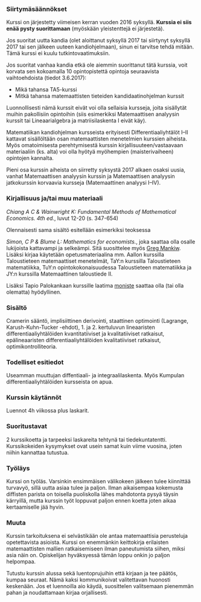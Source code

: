 ### Siirtymäsäännökset

Kurssi on järjestetty viimeisen kerran vuoden 2016 syksyllä. **Kurssia ei siis enää pysty suorittamaan** (myöskään yleistenttejä ei järjestetä).

Jos suoritat uutta kandia (olet aloittanut syksyllä 2017 tai siirtynyt syksyllä 2017 tai sen jälkeen uuteen kandiohjelmaan), sinun ei tarvitse tehdä mitään. Tämä kurssi ei kuulu tutkintovaatimuksiin.

Jos suoritat vanhaa kandia etkä ole aiemmin suorittanut tätä kurssia, voit korvata sen 
kokoamalla 10 opintopistettä opintoja seuraavista vaihtoehdoista (tiedot 3.6.2017):
* Mikä tahansa TA5-kurssi
* Mitkä tahansa matemaattisten tieteiden kandidaatinohjelman kurssit

Luonnollisesti nämä kurssit eivät voi olla sellaisia kursseja, joita sisällytät muihin pakollisiin opintoihin (siis esimerkiksi Matemaattisen analyysin kurssit tai Lineaarialgebra ja matriisilaskenta I eivät käy).

Matematiikan kandiohjelman kursseista erityisesti Differentiaaliyhtälöt I–II kattavat sisällöltään osan matemaattisten menetelmien kurssien aiheista. Myös omatoimisesta perehtymisestä kurssin kirjallisuuteen/vastaavaan materiaaliin (ks. alta) voi olla hyötyä myöhempien (maisterivaiheen) opintojen kannalta.

Pieni osa kurssin aiheista on siirretty syksystä 2017 alkaen osaksi uusia, vanhat Matemaattisen analyysin kurssin ja Matemaattisen analyysin jatkokurssin korvaavia kursseja (Matemaattinen analyysi I–IV).

### Kirjallisuus ja/tai muu materiaali

_Chiang A C & Wainwright K: Fundamental Methods of Mathematical Economics. 4th ed._, luvut 12-20 (s. 347-654)

Olennaisesti sama sisältö esitellään esimerkiksi teoksessa

_Simon, C P & Blume L: Mathematics for economists._, joka saattaa olla osalle lukijoista kattavampi ja selkeämpi. Sitä suosittelee myös [Greg Mankiw](http://gregmankiw.blogspot.fi/2006/05/which-math-courses.html "Greg Mankiw: Which math courses?"). Lisäksi kirjaa käytetään opetusmateriaalina mm. Aallon kurssilla Taloustieteen matemaattiset menetelmät, TaY:n kurssilla Taloustieteen matematiikka, TuY:n opintokokonaisuudessa Taloustieteen matematiikka ja JY:n kurssilla Matemaattinen taloustiede II.

Lisäksi Tapio Palokankaan kurssille laatima [moniste](http://blogs.helsinki.fi/palokang/files/2005/08/kirja.pdf "Luentoja kansantaloustieteen matemaattisista menetelmistä") saattaa olla (tai olla olematta) hyödyllinen.

### Sisältö

Cramerin sääntö, implisiittinen derivointi, staattinen optimointi (Lagrange, Karush-Kuhn-Tucker -ehdot), 1. ja 2. kertuluvun lineaaristen differentiaaliyhtälöiden kvantitatiiviset ja kvalitatiiviset ratkaisut, epälineaaristen differentiaaliyhtälöiden kvalitatiiviset ratkaisut, optimikontrolliteoria.

### Todelliset esitiedot

Useamman muuttujan diffentiaali- ja integraalilaskenta. Myös Kumpulan differentiaaliyhtälöiden kursseista on apua.

### Kurssin käytännöt

Luennot 4h viikossa plus laskarit.

### Suoritustavat

2 kurssikoetta ja tarpeeksi laskareita tehtynä tai tiedekuntatentti. Kurssikokeiden kysymykset ovat usein samat kuin viime vuosina, joten niihin kannattaa tutustua.

### Työläys
Kurssi on työläs. Varsinkin ensimmäisen välikokeen jälkeen tulee kiinnittää turvavyö, sillä uutta asiaa tulee ja paljon. Ilman aikaisempaa kokemusta diffisten parista on toisella puoliskolla lähes mahdotonta pysyä täysin kärryillä, mutta kurssin työt loppuvat paljon ennen koetta joten aikaa kertaamiselle jää hyvin.

### Muuta

Kurssin tarkoituksena ei selvästikään ole antaa matemaattisia perusteluja opetettavista asioista. Kurssi on enemmänkin keittokirja erilaisten matemaattisten mallien ratkaisemiseen ilman paneutumista siihen, miksi asia näin on. Opiskelijan hyväksyessä tämän loppu onkin jo paljon helpompaa.

Tutustu kurssin alussa sekä luentoprujuihin että kirjaan ja tee päätös, kumpaa seuraat. Nämä kaksi kommunikoivat valitettavan huonosti keskenään. Jos et luennoilla aio käydä, suosittelen valitsemaan pienemmän pahan ja noudattamaan kirjaa orjallisesti.